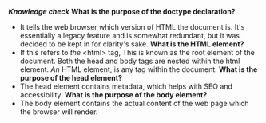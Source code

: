 ***Knowledge check***
**What is the purpose of the doctype declaration?**
- It tells the web browser which version of HTML the document is. It's essentially a legacy feature and is somewhat redundant, but it was decided to be kept in for clarity's sake.
**What is the HTML element?**
- If this refers to *the* \<html> tag, This is known as the root element of the document. Both the head and body tags are nested within the html element. *An* HTML element, is any tag within the document. 
**What is the purpose of the head element?**
- The head element contains metadata, which helps with SEO and accessibility.
**What is the purpose of the body element?**
- The body element contains the actual content of the web page which the browser will render.